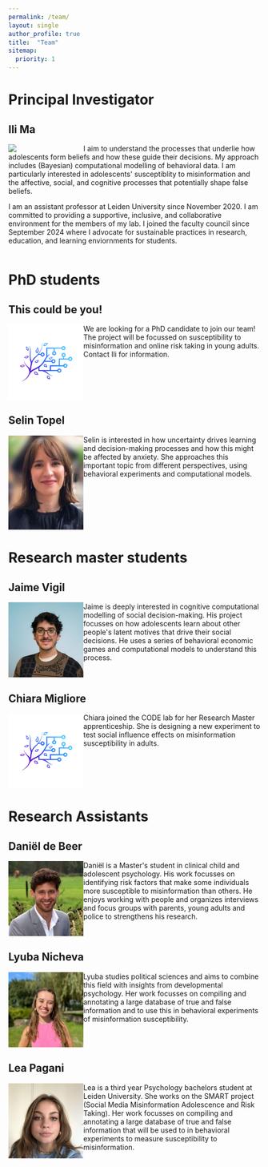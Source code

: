 ```yaml
---
permalink: /team/
layout: single
author_profile: true
title:  "Team"
sitemap:
  priority: 1
---
```

# Principal Investigator

## Ili Ma
<img style="float: left;" src="../assets/images/Ili2.png" width="150/"/>
I aim to understand the processes that underlie how adolescents form beliefs and how these guide their decisions. My approach includes (Bayesian) computational modelling of behavioral data. I am particularly interested in adolescents' susceptiblity to misinformation and the affective, social, and cognitive processes that potentially shape false beliefs. 

I am an assistant professor at Leiden University since November 2020. I am committed to providing a supportive, inclusive, and collaborative environment for the members of my lab. I joined the faculty council since September 2024 where I advocate for sustainable practices in research, education, and learning enviornments for students.
<div style="clear: both;"></div>

# PhD students
## This could be you!
<img style="float: left;" src="../assets/images/logo.png" width="150"/>
We are looking for a PhD candidate to join our team! The project will be focussed on susceptibility to misinformation and online risk taking in young adults. Contact Ili for information.
<div style="clear: both;"></div>

## Selin Topel
<img style="float: left;" src="../assets/images/Selin.jpeg" width="150"/>
Selin is interested in how uncertainty drives learning and decision-making processes and how this might be affected by anxiety. She approaches this important topic from different perspectives, using behavioral experiments and computational models.
<div style="clear: both;"></div>

# Research master students

## Jaime Vigil
<img style="float: left;" src="../assets/images/Jaime.jpeg" width="150"/>
Jaime is deeply interested in cognitive computational modelling of social decision-making. His project focusses on how adolescents learn about other people's latent motives that drive their social decisions. He uses a series of behavioral economic games and computational models to understand this process.
<div style="clear: both;"></div>

## Chiara Migliore
<img style="float: left;" src="../assets/images/logo.png" width="150"/>
Chiara joined the CODE lab for her Research Master apprenticeship. She is designing a new experiment to test social influence effects on misinformation susceptibility in adults.
<div style="clear: both;"></div>

# Research Assistants

## Daniël de Beer
<img style="float: left;" src="../assets/images/Daniel.jpeg" width="150"/>
Daniël is a Master's student in clinical child and adolescent psychology. His work focusses on identifying risk factors that make some individuals more susceptible to misinformation than others. He enjoys working with people and organizes interviews and focus groups with parents, young adults and police to strengthens his research.
<div style="clear: both;"></div>

## Lyuba Nicheva
<img style="float: left;" src="../assets/images/Lyuba.jpeg" width="150"/>
Lyuba studies political sciences and aims to combine this field with insights from developmental psychology. Her work focusses on compiling and annotating a large database of true and false information and to use this in behavioral experiments of misinformation susceptibility.
<div style="clear: both;"></div>

## Lea Pagani
<img style="float: left;" src="../assets/images/Lea.jpeg" width="150"/>
Lea is a third year Psychology bachelors student at Leiden University. She works on the SMART project (Social Media Misinformation Adolescence and Risk Taking). Her work focusses on compiling and annotating a large database of true and false information that will be used to in behavioral experiments to measure susceptibility to misinformation.
<div style="clear: both;"></div>
